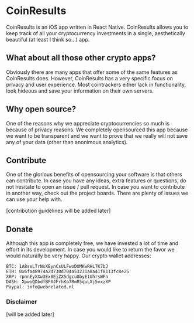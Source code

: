 # CoinResults
CoinResults is an iOS app written in React Native. CoinResults allows you to keep track of all your cryptocurrency investments in a single, aesthetically beautiful (at least I think so...) app.

## What about all those other crypto apps?
Obviously there are many apps that offer some of the same features as CoinResults does. However, CoinResults has a very specific focus on privacy and user experience. Most cointrackers either lack in functionality, look hideous and save your information on their own servers.

## Why open source?
One of the reasons why we appreciate cryptocurrencies so much is because of privacy reasons. We completely opensourced this app because we want to be transparent and we want to prove that we really will not save any of your data (other than anonimous analytics).

## Contribute
One of the glorious benefits of opensourcing your software is that others can contribute. In case you have any ideas, extra features or questions, do not hesitate to open an issue / pull request. In case you want to contribute in another way, check out the project boards. There are plenty of issues we can use your help with.

[contribution guidelines will be added later]

## Donate
Although this app is completely free, we have invested a lot of time and effort in its development. In case you would like to return the favor we would naturally be very happy. Our crypto wallet addresses:

```
BTC: 1A8ssLTrNsXEynCsULFwoDUMKwRHL7K7bJ
ETH: 0x6fa48974a2d730d704a53231a8a41f8113fc8e25
XRP: rpnnEyXXw3Ex8EjZX5dgcu8byE1UhrsWFn
DASH: XpwoQDbdfBFXJFrhKo7RmR5quLXj5vxzXP
Paypal: info@webrelated.nl
```

### Disclaimer
[will be added later]
